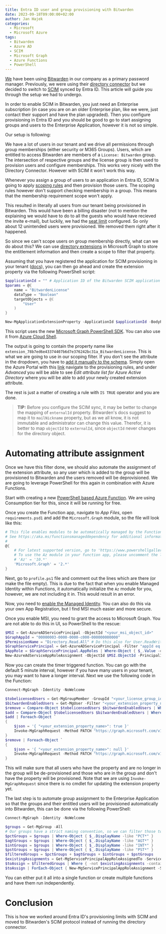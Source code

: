 ```yaml
---
title: Entra ID user and group provisioning with Bitwarden
date: 2023-09-18T09:00:00+02:00
author: Jan Hajek
categories:
  - Microsoft
  - Microsoft Azure
tags:
  - Bitwarden
  - Azure AD
  - SCIM
  - Microsoft Graph
  - Azure Functions
  - PowerShell
---
```


[We](https://networg.com) have been using [Bitwarden](https://bitwarden.com) in our company as a primary password manager. Previously, we were using their [directory connector](https://bitwarden.com/help/directory-sync/) but we decided to switch to [SCIM](https://bitwarden.com/help/about-scim/) synced by Entra ID. This article will guide you through the setup we had to undergo.

<!--more-->

In order to enable SCIM in Bitwarden, you just need an Enterprise subscription (in case you are on an older Enterprise plan, like we were, just contact their support and have the plan upgraded). Then you configure provisioning in Entra ID and you should be good to go to start assigning groups and users to the Enterprise Application, however it is not so simple.

Our setup is following:

We have a lot of users in our tenant and we drive all permissions through group memberships (either security or M365 Groups). Users, which are entitled to access Bitwarden are members of a `License: Bitwarden` group. The intersection of respective groups and the license group is then used to provision users and configure memberships. This works very nicely with the Directory Connector. However with SCIM it won't work this way.

Whenever you assign a group of users to an application in Entra ID, SCIM is going to apply [scoping rules](https://learn.microsoft.com/en-us/azure/active-directory/app-provisioning/define-conditional-rules-for-provisioning-user-accounts?pivots=app-provisioning) and then provision those users. The scoping rules however don't support checking membership in a group. This means that the membership requirement scope won't apply.

This resulted in literally all users from our tenant being provisioned in Bitwarden. This would have been a billing disaster (not to mention the explaining we would have to do to all the guests who would have recieved the invite e-mail), but luckily, we had the [seat limit](https://bitwarden.com/help/managing-users/#set-a-seat-limit) configured. So only about 12 unintended users were provisioned. We removed them right after it happened.

So since we can't scope users on group membership directly, what can we do about this? We can use [directory extensions](https://learn.microsoft.com/en-us/graph/api/application-post-extensionproperty?view=graph-rest-1.0&tabs=http) in Microsoft Graph to store the entitlement information and then create a scope to filter that property.

Assuming that you have registered the application for SCIM provisioning in your tenant ([docs](https://bitwarden.com/help/azure-ad-scim-integration/)), you can then go ahead and create the extension property via the following PowerShell script:

```powershell
$applicationId = "" # Application ID of the Bitwarden SCIM application
$params = @{
	name = "BitwardenLicense"
	dataType = "Boolean"
	targetObjects = @(
		"User"
	)
}

New-MgApplicationExtensionProperty -ApplicationId $applicationId -BodyParameter $params
```

This script uses the new [Microsoft Graph PowerShell SDK](https://learn.microsoft.com/en-us/powershell/microsoftgraph/installation?view=graph-powershell-1.0). You can also use it from [Azure Cloud Shell](https://learn.microsoft.com/en-us/azure/cloud-shell/overview).

The output is going to contain the property name like `extension_78b7ed6e43374407b6d7e376242bc31a_BitwardenLicense`. This is what we are going to use in our scoping filter. If you don't see the attribute in the dropdown, you have to [add it manually to the schema](https://learn.microsoft.com/en-us/azure/active-directory/app-provisioning/customize-application-attributes#editing-the-list-of-supported-attributes). Simply open the Azure Portal with this [link](https://portal.azure.com/?Microsoft_AAD_Connect_Provisioning_forceSchemaEditorEnabled=true) navigate to the provisioning rules, and under *Advanced* you will be able to see *Edit attribute list for Azure Active Directory* where you will be able to add your newly created extension attribute.

The rest is just a matter of creating a rule with `IS TRUE` operator and you are done.

> **TIP:** Before you configure the SCIM sync, it may be better to change the mapping of `enternalId` property. Bitwarden's docs suggest to map it to `mailNickname` property, but as we all know, it is not immutable and administrator can change this value. Therefor, it is better to map `objectId` to `externalId`, since `objectId` never changes for the directory object.

# Automating attribute assignment

Once we have this filter done, we should also automate the assignment of the extension attribute, so any user which is added to the group will be provisioned to Bitwarden and the users removed will be deprovisioned. We are going to leverage PowerShell for this again in combination with Azure Functions.

Start with creating a new [PowerShell based Azure Function](https://learn.microsoft.com/en-us/azure/azure-functions/functions-reference-powershell?tabs=portal). We are using Consumption tier for this, since it will be running for free.

Once you create the Function app, navigate to *App Files*, open `requirements.psd1` and  add the `Microsoft.Graph` module, so the file will look like this:

```powershell
# This file enables modules to be automatically managed by the Functions service.
# See https://aka.ms/functionsmanageddependency for additional information.
#
@{
    # For latest supported version, go to 'https://www.powershellgallery.com/packages/Az'. 
    # To use the Az module in your function app, please uncomment the line below.
    # 'Az' = '10.*'
    'Microsoft.Graph' = '2.*'
}
```

Next, go to `profile.ps1` file and comment out the lines which are there (or make the file empty). This is due to the fact that when you enable Managed Identity within Functions, it automatically initialize the `Az` module for you, however, we are not including it in. This would result in an error.

Now, you need to [enable the Managed Identity](https://learn.microsoft.com/en-us/azure/app-service/overview-managed-identity). You can also do this via your own App Registration, but I find MSI much easier and more secure.

Once you enable MSI, you need to grant the access to Microsoft Graph. You are not able to do this in UI, so PowerShell to the rescue:

```powershell
$MSI = Get-AzureADServicePrincipal -ObjectId "<your_msi_object_id>"
$GraphAppId = "00000003-0000-0000-c000-000000000000"
$PermissionName = "Directory.Read.All" # Do this also for User.ReadWrite.All and AppRoleAssignment.ReadWrite.All, the permissions will be explained later
$GraphServicePrincipal = Get-AzureADServicePrincipal -Filter "appId eq '$GraphAppId'"
$AppRole = $GraphServicePrincipal.AppRoles | Where-Object { $_.Value -eq $PermissionName -and $_.AllowedMemberTypes -contains "Application" }
New-AzureAdServiceAppRoleAssignment -ObjectId $MSI.ObjectId -PrincipalId $MSI.ObjectId -ResourceId $GraphServicePrincipal.ObjectId -Id $AppRole.Id
```

Now you can create the timer triggered function. You can go with the default 5 minute interval, however if you have many users in your tenant, you may want to have a longer interval. Next we use the following code in the Function:

```powershell
Connect-MgGraph -Identity -NoWelcome

$tobelicensedUsers = Get-MgGroupMember -GroupId "<your_license_group_id>" -All | Foreach-Object { ,$_.Id }
$bitwardenEnabledUsers = Get-MgUser -Filter "<your_extension_property_name> eq true" -All | Foreach-Object { ,$_.Id }
$remove = Compare-Object $tobelicensedUsers $bitwardenEnabledUsers | Where-Object { $_.SideIndicator -eq '=>' } | Foreach-Object { $_.InputObject }
$add = Compare-Object $tobelicensedUsers $bitwardenEnabledUsers | Where-Object { $_.SideIndicator -eq '<=' } | Foreach-Object { $_.InputObject }
$add | Foreach-Object `
{
    $json = '{ "<your_extension_property_name>": true }'
    Invoke-MgGraphRequest -Method PATCH "https://graph.microsoft.com/v1.0/users/$($_)" -Body $json -Debug
}
$remove | Foreach-Object `
{
    $json = '{ "<your_extension_property_name>": null }'
    Invoke-MgGraphRequest -Method PATCH "https://graph.microsoft.com/v1.0/users/$($_)" -Body $json
}
```

This will make sure that all users who have the property and are no longer in the group will be de-provisioned and those who are in the group and don't have the property will be provisioned. Note that we are using `Invoke-MgGraphRequest` since there is no cmdlet for updating the extension property yet.

The last step is to automate group assignment to the Enterprise Application so that the groups and their entitled users will be provisioned automatically into Bitwarden, this can be done via the following PowerShell:

```powershell
Connect-MgGraph -Identity -NoWelcome

$groups = Get-MgGroup -All
# Our groups have a strict naming convention, so we can filter those to be provisioned easily
$pctGroups = $groups | Where-Object { $_.DisplayName -like "PCT*" }
$agtGroups = $groups | Where-Object { $_.DisplayName -like "AGT*" }
$intGroups = $groups | Where-Object { $_.DisplayName -like "INT*" }
$pstGroups = $groups | Where-Object { $_.DisplayName -like "PST*" }
$filteredGroups = $pctGroups + $agtGroups + $intGroups + $pstGroups
$existingAssignments = Get-MgServicePrincipalAppRoleAssignedTo -ServicePrincipalId <your_scim_app_id> -All | Where-Object { $_.PrincipalType -eq 'Group' } | Foreach-Object { ,$_.PrincipalId }
$toAssign = $filteredGroups | Where { -not $existingAssignments -contains $_.Id }
$toAssign | ForEach-Object { New-MgServicePrincipalAppRoleAssignment -ServicePrincipalId <your_scim_app_id> -ResourceId <your_scim_app_id> -PrincipalId $_.Id -AppRoleId <role_id_from_scim_app> }
```

You can either put it all into a single function or create multiple functions and have them run independently.

# Conclusion

This is how we worked around Entra ID's provisioning limits with SCIM and moved to Bitwarden's SCIM protocol instead of running the directory connector.